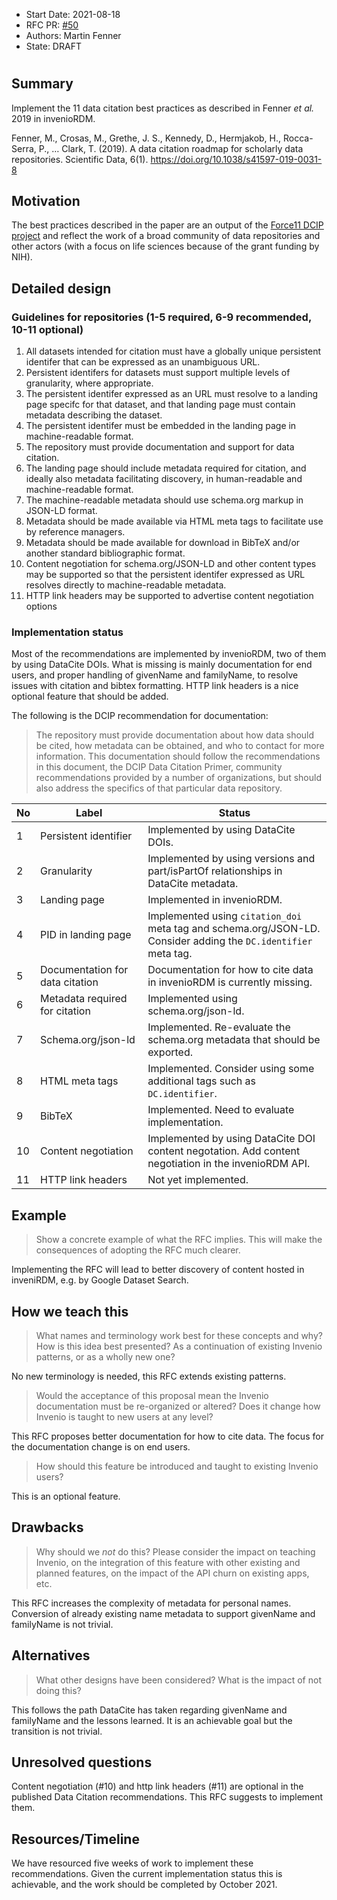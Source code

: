 - Start Date: 2021-08-18
- RFC PR: [#50](https://github.com/inveniosoftware/rfcs/pull/50)
- Authors: Martin Fenner
- State: DRAFT

# <RFC Data Citation Best Practices>

## Summary

Implement the 11 data citation best practices as described in Fenner _et al._ 2019 in invenioRDM.

Fenner, M., Crosas, M., Grethe, J. S., Kennedy, D., Hermjakob, H., Rocca-Serra, P., … Clark, T. (2019). A data citation roadmap for scholarly data repositories. Scientific Data, 6(1). https://doi.org/10.1038/s41597-019-0031-8

## Motivation

The best practices described in the paper are an output of the [Force11 DCIP project](https://www.force11.org/group/dcip) and reflect the work of a broad community of data repositories and other actors (with a focus on life sciences because of the grant funding by NIH).

## Detailed design

### Guidelines for repositories (1-5 required, 6-9 recommended, 10-11 optional)

1. All datasets intended for citation must have a globally unique persistent identifer that can be expressed as an unambiguous URL.
2. Persistent identifers for datasets must support multiple levels of granularity, where appropriate.
3. The persistent identifer expressed as an URL must resolve to a landing page specifc for that dataset, and that landing page must contain metadata describing the dataset.
4. The persistent identifer must be embedded in the landing page in machine-readable format.
5. The repository must provide documentation and support for data citation.
6. The landing page should include metadata required for citation, and ideally also metadata facilitating discovery, in human-readable and machine-readable format.
7. The machine-readable metadata should use schema.org markup in JSON-LD format.
8. Metadata should be made available via HTML meta tags to facilitate use by reference managers.
9. Metadata should be made available for download in BibTeX and/or another standard bibliographic format.
10. Content negotiation for schema.org/JSON-LD and other content types may be supported so that the persistent identifer expressed as URL resolves directly to machine-readable metadata.
11. HTTP link headers may be supported to advertise content negotiation options

### Implementation status

Most of the recommendations are implemented by invenioRDM, two of them by using DataCite DOIs. What is missing is mainly documentation for end users, and proper handling of givenName and familyName, to resolve issues with citation and bibtex formatting. HTTP link headers is a nice optional feature that should be added.

The following is the DCIP recommendation for documentation:

> The repository must provide documentation about how data should be cited, how metadata can be obtained, and who to contact for more information. This documentation should follow the recommendations in this document, the DCIP Data Citation Primer, community recommendations provided by a number of organizations, but should also address the specifics of that particular data repository.

| No  | Label                           | Status                                                                                                          |
| --- | ------------------------------- | --------------------------------------------------------------------------------------------------------------- |
| 1   | Persistent identifier           | Implemented by using DataCite DOIs.                                                                             |
| 2   | Granularity                     | Implemented by using versions and part/isPartOf relationships in DataCite metadata.                             |
| 3   | Landing page                    | Implemented in invenioRDM.                                                                                      |
| 4   | PID in landing page             | Implemented using `citation_doi` meta tag and schema.org/JSON-LD. Consider adding the `DC.identifier` meta tag. |
| 5   | Documentation for data citation | Documentation for how to cite data in invenioRDM is currently missing.                                          |
| 6   | Metadata required for citation  | Implemented using schema.org/json-ld.                                                                           |
| 7   | Schema.org/json-ld              | Implemented. Re-evaluate the schema.org metadata that should be exported.                                       |
| 8   | HTML meta tags                  | Implemented. Consider using some additional tags such as `DC.identifier`.                                       |
| 9   | BibTeX                          | Implemented. Need to evaluate implementation.                                                                   |
| 10  | Content negotiation             | Implemented by using DataCite DOI content negotation. Add content negotiation in the invenioRDM API.            |
| 11  | HTTP link headers               | Not yet implemented.                                                                                            |

## Example

> Show a concrete example of what the RFC implies. This will make the consequences of adopting the RFC much clearer.

Implementing the RFC will lead to better discovery of content hosted in inveniRDM, e.g. by Google Dataset Search.

## How we teach this

> What names and terminology work best for these concepts and why? How is this idea best presented? As a continuation of existing Invenio patterns, or as a wholly new one?

No new terminology is needed, this RFC extends existing patterns.

> Would the acceptance of this proposal mean the Invenio documentation must be re-organized or altered? Does it change how Invenio is taught to new users at any level?

This RFC proposes better documentation for how to cite data. The focus for the documentation change is on end users.

> How should this feature be introduced and taught to existing Invenio users?

This is an optional feature.

## Drawbacks

> Why should we _not_ do this? Please consider the impact on teaching Invenio, on the integration of this feature with other existing and planned features, on the impact of the API churn on existing apps, etc.

This RFC increases the complexity of metadata for personal names. Conversion of already existing name metadata to support givenName and familyName is not trivial.

## Alternatives

> What other designs have been considered? What is the impact of not doing this?

This follows the path DataCite has taken regarding givenName and familyName and the lessons learned. It is an achievable goal but the transition is not trivial.

## Unresolved questions

Content negotiation (#10) and http link headers (#11) are optional in the published Data Citation recommendations. This RFC suggests to implement them.

## Resources/Timeline

We have resourced five weeks of work to implement these recommendations. Given the current implementation status this is achievable, and the work should be completed by October 2021.
